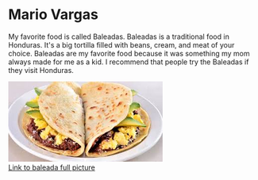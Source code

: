 # Mario Vargas

My favorite food is called Baleadas. Baleadas is a traditional food in Honduras. It's a big tortilla filled with beans, cream, and meat of your choice. 
Baleadas are my favorite food because it was something my mom always made for me as a kid. I recommend that people try the Baleadas if they visit Honduras.


![Baleada](baleadas.jpg)<br>
[Link to baleada full picture](baleadas.jpg)
